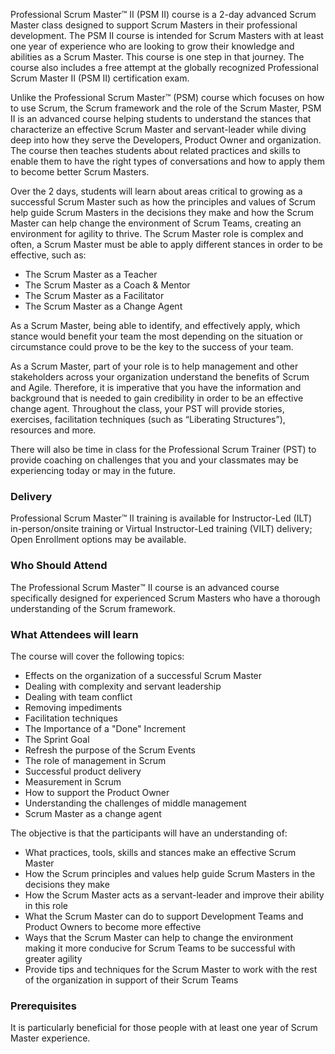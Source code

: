 <!-- professional-scrum-master-2-->


Professional Scrum Master™ II (PSM II) course is a 2-day advanced Scrum Master class designed to support Scrum Masters in their professional development.  The PSM II course is intended for Scrum Masters with at least one year of experience who are looking to grow their knowledge and abilities as a Scrum Master. This course is one step in that journey. The course also includes a free attempt at the globally recognized Professional Scrum Master II (PSM II) certification exam.

Unlike the Professional Scrum Master™ (PSM) course which focuses on how to use Scrum, the Scrum framework and the role of the Scrum Master, PSM II is an advanced course helping students to understand the stances that characterize an effective Scrum Master and servant-leader while diving deep into how they serve the Developers, Product Owner and organization. The course then teaches students about related practices and skills to enable them to have the right types of conversations and how to apply them to become better Scrum Masters.

Over the 2 days, students will learn about areas critical to growing as a successful Scrum Master such as how the principles and values of Scrum help guide Scrum Masters in the decisions they make and how the Scrum Master can help change the environment of Scrum Teams, creating an environment for agility to thrive. The Scrum Master role is complex and often, a Scrum Master must be able to apply different stances in order to be effective, such as:


- The Scrum Master as a Teacher
- The Scrum Master as a Coach & Mentor
- The Scrum Master as a Facilitator
- The Scrum Master as a Change Agent

As a Scrum Master, being able to identify, and effectively apply, which stance would benefit your team the most depending on the situation or circumstance could prove to be the key to the success of your team.

As a Scrum Master, part of your role is to help management and other stakeholders across your organization understand the benefits of Scrum and Agile. Therefore, it is imperative that you have the information and background that is needed to gain credibility in order to be an effective change agent.  Throughout the class, your PST will provide stories, exercises, facilitation techniques (such as “Liberating Structures”), resources and more.

There will also be time in class for the Professional Scrum Trainer (PST) to provide coaching on challenges that you and your classmates may be experiencing today or may in the future.  


### Delivery

 Professional Scrum Master™ II training is available for Instructor-Led (ILT) in-person/onsite training or Virtual Instructor-Led training (VILT) delivery; Open Enrollment options may be available.


### Who Should Attend

The Professional Scrum Master™ II course is an advanced course specifically designed for experienced Scrum Masters who have a thorough understanding of the Scrum framework.


### What Attendees will learn

The course will cover the following topics:

- Effects on the organization of a successful Scrum Master
- Dealing with complexity and servant leadership
- Dealing with team conflict
- Removing impediments
- Facilitation techniques
- The Importance of a "Done" Increment
- The Sprint Goal
- Refresh the purpose of the Scrum Events
- The role of management in Scrum
- Successful product delivery
- Measurement in Scrum
- How to support the Product Owner
- Understanding the challenges of middle management
- Scrum Master as a change agent

The objective is that the participants will have an understanding of:

- What practices, tools, skills and stances make an effective Scrum Master
- How the Scrum principles and values help guide Scrum Masters in the decisions they make
- How the Scrum Master acts as a servant-leader and improve their ability in this role
- What the Scrum Master can do to support Development Teams and Product Owners to become more effective
- Ways that the Scrum Master can help to change the environment making it more conducive for Scrum Teams to be successful with greater agility
- Provide tips and techniques for the Scrum Master to work with the rest of the organization in support of their Scrum Teams


### Prerequisites

 It is particularly beneficial for those people with at least one year of Scrum Master experience.
